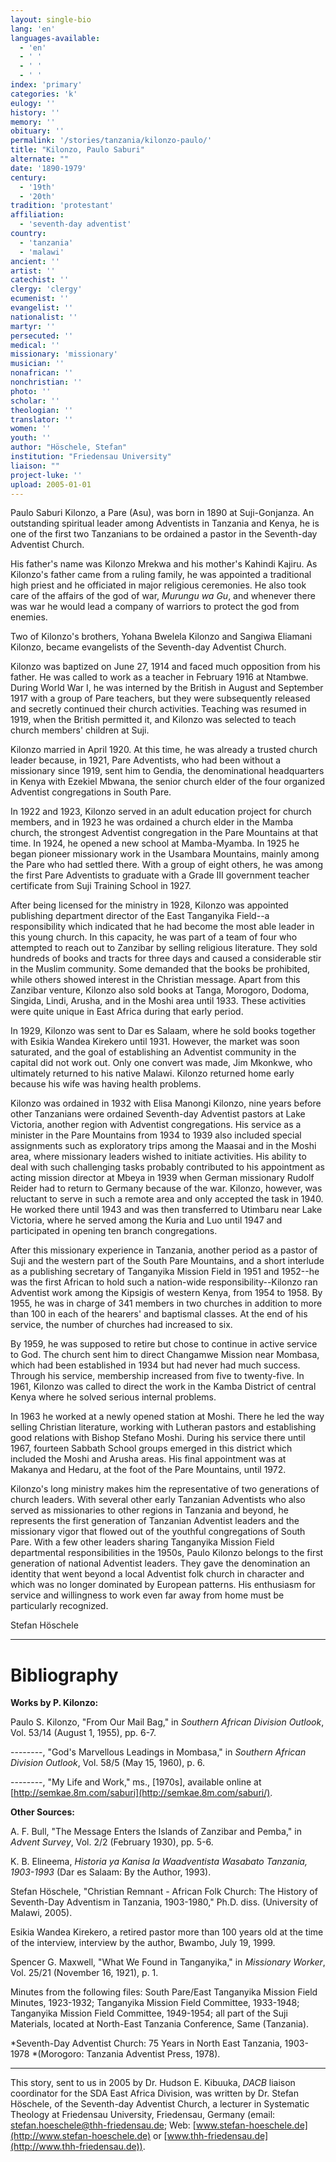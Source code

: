 ```yaml
---
layout: single-bio
lang: 'en'
languages-available:
  - 'en'
  - ' '
  - ' '
  - ' '
index: 'primary'
categories: 'k'
eulogy: ''
history: ''
memory: ''
obituary: ''
permalink: '/stories/tanzania/kilonzo-paulo/'
title: "Kilonzo, Paulo Saburi"
alternate: ""
date: '1890-1979'
century:
  - '19th'
  - '20th'
tradition: 'protestant'
affiliation:
  - 'seventh-day adventist'
country:
  - 'tanzania'
  - 'malawi'
ancient: ''
artist: ''
catechist: ''
clergy: 'clergy'
ecumenist: ''
evangelist: ''
nationalist: ''
martyr: ''
persecuted: ''
medical: ''
missionary: 'missionary'
musician: ''
nonafrican: ''
nonchristian: ''
photo: ''
scholar: ''
theologian: ''
translator: ''
women: ''
youth: ''
author: "Höschele, Stefan"
institution: "Friedensau University"
liaison: ""
project-luke: ''
upload: 2005-01-01
---
```




Paulo Saburi Kilonzo, a Pare (Asu), was born in 1890 at Suji-Gonjanza. An outstanding spiritual leader among Adventists in Tanzania and Kenya, he is one of the first two Tanzanians to be ordained a pastor in the Seventh-day Adventist Church.

His father's name was Kilonzo Mrekwa and his mother's Kahindi Kajiru. As Kilonzo's father came from a ruling family, he was appointed a traditional high priest and he officiated in major religious ceremonies. He also took care of the affairs of the god of war, *Murungu wa Gu*, and whenever there was war he would lead a company of warriors to protect the god from enemies.

Two of Kilonzo's brothers, Yohana Bwelela Kilonzo and Sangiwa Eliamani Kilonzo, became evangelists of the Seventh-day Adventist Church.

Kilonzo was baptized on June 27, 1914 and faced much opposition from his father. He was called to work as a teacher in February 1916 at Ntambwe. During World War I, he was interned by the British in August and September 1917 with a group of Pare teachers, but they were subsequently released and secretly continued their church activities. Teaching was resumed in 1919, when the British permitted it, and Kilonzo was selected to teach church members' children at Suji.

Kilonzo married in April 1920. At this time, he was already a trusted church leader because, in 1921, Pare Adventists, who had been without a missionary since 1919, sent him to Gendia, the denominational headquarters in Kenya with Ezekiel Mbwana, the senior church elder of the four organized Adventist congregations in South Pare.

In 1922 and 1923, Kilonzo served in an adult education project for church members, and in 1923 he was ordained a church elder in the Mamba church, the strongest Adventist congregation in the Pare Mountains at that time. In 1924, he opened a new school at Mamba-Myamba. In 1925 he began pioneer missionary work in the Usambara Mountains, mainly among the Pare who had settled there. With a group of eight others, he was among the first Pare Adventists to graduate with a Grade III government teacher certificate from Suji Training School in 1927.

After being licensed for the ministry in 1928, Kilonzo was appointed publishing department director of the East Tanganyika Field--a responsibility which indicated that he had become the most able leader in this young church. In this capacity, he was part of a team of four who attempted to reach out to Zanzibar by selling religious literature. They sold hundreds of books and tracts for three days and caused a considerable stir in the Muslim community. Some demanded that the books be prohibited, while others showed interest in the Christian message. Apart from this Zanzibar venture, Kilonzo also sold books at Tanga, Morogoro, Dodoma, Singida, Lindi, Arusha, and in the Moshi area until 1933. These activities were quite unique in East Africa during that early period.

In 1929, Kilonzo was sent to Dar es Salaam, where he sold books together with Esikia Wandea Kirekero until 1931. However, the market was soon saturated, and the goal of establishing an Adventist community in the capital did not work out. Only one convert was made, Jim Mkonkwe, who ultimately returned to his native Malawi. Kilonzo returned home early because his wife was having health problems.

Kilonzo was ordained in 1932 with Elisa Manongi Kilonzo, nine years before other Tanzanians were ordained Seventh-day Adventist pastors at Lake Victoria, another region with Adventist congregations. His service as a minister in the Pare Mountains from 1934 to 1939 also included special assignments such as exploratory trips among the Maasai and in the Moshi area, where missionary leaders wished to initiate activities. His ability to deal with such challenging tasks probably contributed to his appointment as acting mission director at Mbeya in 1939 when German missionary Rudolf Reider had to return to Germany because of the war. Kilonzo, however, was reluctant to serve in such a remote area and only accepted the task in 1940. He worked there until 1943 and was then transferred to Utimbaru near Lake Victoria, where he served among the Kuria and Luo until 1947 and participated in opening ten branch congregations.

After this missionary experience in Tanzania, another period as a pastor of Suji and the western part of the South Pare Mountains, and a short interlude as a publishing secretary of Tanganyika Mission Field in 1951 and 1952--he was the first African to hold such a nation-wide responsibility--Kilonzo ran Adventist work among the Kipsigis of western Kenya, from 1954 to 1958. By 1955, he was in charge of 341 members in two churches in addition to more than 100 in each of the hearers' and baptismal classes. At the end of his service, the number of churches had increased to six.

By 1959, he was supposed to retire but chose to continue in active service to God. The church sent him to direct Changamwe Mission near Mombasa, which had been established in 1934 but had never had much success. Through his service, membership increased from five to twenty-five. In 1961, Kilonzo was called to direct the work in the Kamba District of central Kenya where he solved serious internal problems.

In 1963 he worked at a newly opened station at Moshi. There he led the way selling Christian literature, working with Lutheran pastors and establishing good relations with Bishop Stefano Moshi. During his service there until 1967, fourteen Sabbath School groups emerged in this district which included the Moshi and Arusha areas. His final appointment was at Makanya and Hedaru, at the foot of the Pare Mountains, until 1972.

Kilonzo's long ministry makes him the representative of two generations of church leaders. With several other early Tanzanian Adventists who also served as missionaries to other regions in Tanzania and beyond, he represents the first generation of Tanzanian Adventist leaders and the missionary vigor that flowed out of the youthful congregations of South Pare. With a few other leaders sharing Tanganyika Mission Field departmental responsibilities in the 1950s, Paulo Kilonzo belongs to the first generation of national Adventist leaders. They gave the denomination an identity that went beyond a local Adventist folk church in character and which was no longer dominated by European patterns. His enthusiasm for service and willingness to work even far away from home must be particularly recognized.

Stefan Höschele

---

# Bibliography

**Works by P. Kilonzo:**

Paulo S. Kilonzo, "From Our Mail Bag," in *Southern African Division Outlook*, Vol. 53/14 (August 1, 1955), pp. 6-7.

--------, "God's Marvellous Leadings in Mombasa," in *Southern African Division Outlook*, Vol. 58/5 (May 15, 1960), p. 6.

--------, "My Life and Work," ms., [1970s], available online at [http://semkae.8m.com/saburi](http://semkae.8m.com/saburi/).

**Other Sources:**

A. F. Bull, "The Message Enters the Islands of Zanzibar and Pemba," in *Advent Survey*, Vol. 2/2 (February 1930), pp. 5-6.

K. B. Elineema, *Historia ya Kanisa la Waadventista Wasabato Tanzania, 1903-1993* (Dar es Salaam: By the Author, 1993).

Stefan Höschele, "Christian Remnant - African Folk Church: The History of Seventh-Day Adventism in Tanzania, 1903-1980," Ph.D. diss. (University of Malawi, 2005).

Esikia Wandea Kirekero, a retired pastor more than 100 years old at the time of the interview, interview by the author, Bwambo, July 19, 1999.

Spencer G. Maxwell, "What We Found in Tanganyika," in *Missionary Worker*, Vol. 25/21 (November 16, 1921), p. 1.

Minutes from the following files: South Pare/East Tanganyika Mission Field Minutes, 1923-1932; Tanganyika Mission Field Committee, 1933-1948; Tanganyika Mission Field Committee, 1949-1954; all part of the Suji Materials, located at North-East Tanzania Conference, Same (Tanzania).

*Seventh-Day Adventist Church: 75 Years in North East Tanzania, 1903-1978 *(Morogoro: Tanzania Adventist Press, 1978).

---

This story, sent to us in 2005 by Dr. Hudson E. Kibuuka, *DACB* liaison coordinator for the SDA East Africa Division, was written by Dr. Stefan Höschele, of the Seventh-day Adventist Church, a lecturer in Systematic Theology at Friedensau University, Friedensau, Germany (email: [stefan.hoeschele@thh-friedensau.de](mailto:stefan.hoeschele@thh-friedensau.de); Web: [www.stefan-hoeschele.de](http://www.stefan-hoeschele.de) or [www.thh-friedensau.de](http://www.thh-friedensau.de)).
